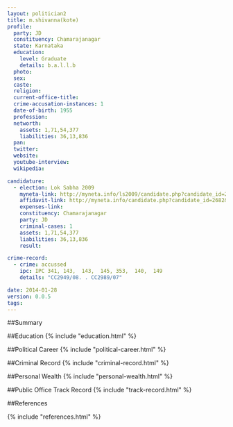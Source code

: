 ```yaml
---
layout: politician2
title: m.shivanna(kote)
profile: 
  party: JD
  constituency: Chamarajanagar
  state: Karnataka
  education: 
    level: Graduate
    details: b.a.l.l.b
  photo: 
  sex: 
  caste: 
  religion: 
  current-office-title: 
  crime-accusation-instances: 1
  date-of-birth: 1955
  profession: 
  networth: 
    assets: 1,71,54,377
    liabilities: 36,13,836
  pan: 
  twitter: 
  website: 
  youtube-interview: 
  wikipedia: 

candidature: 
  - election: Lok Sabha 2009
    myneta-link: http://myneta.info/ls2009/candidate.php?candidate_id=2682
    affidavit-link: http://myneta.info/candidate.php?candidate_id=2682&scan=original
    expenses-link: 
    constituency: Chamarajanagar 
    party: JD
    criminal-cases: 1
    assets: 1,71,54,377
    liabilities: 36,13,836
    result:  

crime-record: 
  - crime: accussed
    ipc: IPC 341, 143,  143,  145, 353,  140,  149
    details: "CC2949/08. . CC2989/07" 

date: 2014-01-28
version: 0.0.5
tags: 
---
```

##Summary


##Education
{% include "education.html" %}


##Political Career
{% include "political-career.html" %}


##Criminal Record
{% include "criminal-record.html" %}


##Personal Wealth
{% include "personal-wealth.html" %}


##Public Office Track Record
{% include "track-record.html" %}


##References


{% include "references.html" %}